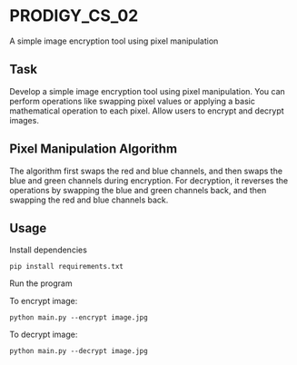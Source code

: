 # PRODIGY_CS_02
A simple image encryption tool using pixel manipulation
## Task
Develop a simple image encryption tool using pixel manipulation. You can perform operations like swapping pixel values or applying a basic mathematical operation to each pixel. Allow users to encrypt and decrypt images.
## Pixel Manipulation Algorithm
The algorithm first swaps the red and blue channels, and then swaps the blue and green channels during encryption. For decryption, it reverses the operations by swapping the blue and green channels back, and then swapping the red and blue channels back.

## Usage

Install dependencies

`pip install requirements.txt`


Run the program

To encrypt image:

`python main.py --encrypt image.jpg`

To decrypt image:

`python main.py --decrypt image.jpg`

